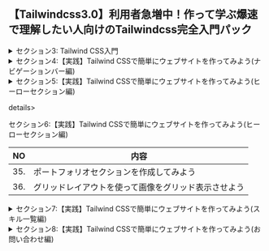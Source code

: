 ## 【Tailwindcss3.0】利用者急増中！作って学ぶ爆速で理解したい人向けのTailwindcss完全入門パック

<details>
<summary>セクション3: Tailwind CSS入門</summary>

| NO | 内容 |
| ---- | ---- |
| 12. | Tailwind CSSって何？ |
| 13. | Tailwind CSSの基礎を学んでみよう |
| 14. | 文字の大きさや色を変えてみよう |
| 15. | paddingとmarginを実装してみよう |
| 16. | ブレイクポイントを理解してレスポンシブ対応を学ぼう |
| 17. | 実際にTailwindcssでレスポンシブデザインを実装してみよう |
| 18. | 【比較】簡単なボタンを普段のCSSで記述してみよう |
| 19. | 【比較】簡単なボタンをTailwind CSSで記述してみよう |
| 20. | 繰り返し使うスタイルを抽出化してみよう |
| 21. | カスタマイズデザインを実装してみよう |
</details>

<details>
<summary>セクション4:【実践】Tailwind CSSで簡単にウェブサイトを作ってみよう(ナビゲーションバー編)</summary>

| NO | 内容 |
| ---- | ---- |
| 22. | 完成品のデモの確認 |
| 23. | ウェブサイトで使用するフォントの設定してみよう |
| 24. | サイトで使用する色をカスタマイズしてみよう |
| 25. | Tailwind CSSでナビゲーションバーを作ってみよう |
| 26. | containerの意味を理解してブレークポイントも理解しよう |
| 27. | Flexの意味を理解してナビゲーションバーを作ろう |
| 28. | space-x-○○を使って要素間の間隔を空けてみよう |
| 29. | お問い合わせのボタンを作成してみよう |
| 30. | ハンバーガーメニューを追加してみよう |
</details>

<details>
<summary>セクション5:【実践】Tailwind CSSで簡単にウェブサイトを作ってみよう(ヒーローセクション編)</summary>

| NO | 内容 |
| ---- | ---- |
| 31. | ヒーローセクションの大枠から作成してみよう |
| 32. | タイトルとボタンを挿入してみよう |
| 33. | メインとなる宣材画像を挿入してみよう |
| 34. | レスポンシブレイアウトの修正をしてみよう |

</details>

details>
<summary>セクション6:【実践】Tailwind CSSで簡単にウェブサイトを作ってみよう(ヒーローセクション編)</summary>

| NO | 内容 |
| ---- | ---- |
| 35. | ポートフォリオセクションを作成してみよう |
| 36. | グリッドレイアウトを使って画像をグリッド表示させよう |
</details>

<details>
<summary>セクション7:【実践】Tailwind CSSで簡単にウェブサイトを作ってみよう(スキル一覧編)</summary>

| NO | 内容 |
| ---- | ---- |
| 37. | スキルアピールできるセクションを作成してみよう |
| 38. | 保有スキルを説明するセクションを追加してみよう |
| 39. | 文字にバッジを付けたり、その他修正をしよう |
| 40. | レスポンシブに対応できるように修正しよう |
| 41. | スキル技術一覧セクションを完成させよう |

</details>

<details>
<summary>セクション8:【実践】Tailwind CSSで簡単にウェブサイトを作ってみよう(お問い合わせ編)</summary>

| NO | 内容 |
| ---- | ---- |
| 42. | お問い合わせフォームセクションを作ってみよう |
| 43. | フォームの複製とボタンを配置しよう |
| 44. | 電話番号やメールアドレス、SNS情報を追加しよう |
| 45. | 各セクションにスムーズに移動できるように修正しよう |

</details>